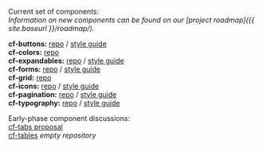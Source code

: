 

Current set of components:  
_Information on new components can be found on our [project roadmap]({{ site.baseurl }}/roadmap/)._  

**cf-buttons:**
[repo](https://github.com/cfpb/cf-buttons) /
[style guide](http://cfpb.github.io/cf-buttons/docs/)  
**cf-colors:**
[repo](https://github.com/cfpb/cf-colors)  
**cf-expandables:**
[repo](https://github.com/cfpb/cf-expandables) /
[style guide](http://cfpb.github.io/cf-expandables/docs/)  
**cf-forms:**
[repo](https://github.com/cfpb/cf-forms) /
[style guide](http://cfpb.github.io/cf-forms/docs/)  
**cf-grid:**
[repo](https://github.com/cfpb/cf-grid)  
**cf-icons:**
[repo](https://github.com/cfpb/cf-icons) /
[style guide](http://cfpb.github.io/cf-icons/docs/)  
**cf-pagination:**
[repo](https://github.com/cfpb/cf-pagination) /
[style guide](http://cfpb.github.io/cf-pagination/docs/)  
**cf-typography:**
[repo](https://github.com/cfpb/cf-typography) /
[style guide](http://cfpb.github.io/cf-typography/docs/)

Early-phase component discussions:  
[cf-tabs proposal](https://github.com/cfpb/cf-tabs/pulls)  
[cf-tables](https://github.com/cfpb/cf-tables) _empty repository_
